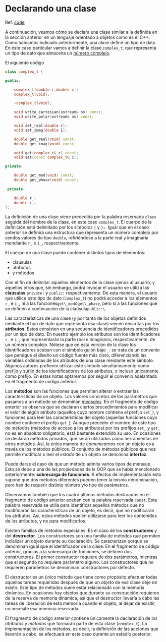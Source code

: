 # Declarando una clase

Ref. [code](code/code1.cpp)

A continuación, veamos cómo se declara una clase similar a la definida en la sección anterior en un lenguaje orientado a objetos como es el C++. Como habíamos indicado anteriormente, una clase define un tipo de dato. En este caso particular vamos a definir la clase `complex_t`, que representa un tipo de dato que almacena un [número complejo](https://es.wikipedia.org/wiki/Número_complejo).

El siguiente código 

```cpp
class complex_t {

public:

    complex_t(double r,double i);
    complex_t(void);

    ~complex_t(void);

    void write_cartesian(ostream& os) const;
    void write_polar(ostream& os) const;

    void set_real(double r);
    void set_imag(double i);

    double get_real(void) const;
    double get_imag(void) const;

    void get(complex_t& c) const;
    void set(const complex_t& c);

private:

    double get_mod(void) const;
    double get_phase(void) const;
    
 private:

    double r_;
    double i_;
};
```

La definición de una clase viene precedida por la palabra reservada `class` seguida del nombre de la clase, en este caso `complex_t`. El cuerpo de la definición está delimitado por los símbolos `{` y `};`. Igual que en el caso anterior se definirá una estructura que representa un número complejo por sendos valores de tipo `double`, refiriéndose a la parte real y imaginaria mendiante `r_` e `i_`, respectivamente.

El cuerpo de una clase puede contener distintos tipos de elementos:

* claúsulas 
* atributos
* y métodos

Con el fin de delimitar aquellos elementos de la clase ajenos al usuario, y aquellos otros que, sin embargo, podrá invocar el usuario se utiliza las **claúsulas** `private:` y `public:` respectivamente. De esta manera, el usuario que utilice este tipo de dato \(`complex_t`\) no podrá acceder a los elementos `r_` e `i_`, ni a las funciones`get\_mod`o`get\_phase`, pero sí a las funciones que se definen a continuación de la claúsula`public:\`.

Las características de una clase \(y por tanto de los objetos definidos mediante el tipo de dato que representa esa clase\) vienen descritas por los **atributos**. Estos consisten en una secuencia de identificadores precedidos por un tipo de dato. En nuestro ejemplo los atributos son los identificadores `r_`  e `i_`, que representarán la parte real e imaginaria, respectivamente, de un número complejo. Nótese que en esta versión de la clase los identificadores acaban con el símbolo guión bajo `_`: se trata de un convenio que persigue el diseño un código fuente más claro, diferenciando las variables ordinarias de los atributos de una clase meidante este símbolo. Algunos autores prefieren utilizar este símbolo simultáneamente como prefijo y sufijo de los identificadores de los atributos, o incluso únicamente como prefijo. En estas notas optaremos por seguir el convenio adelantado en el fragmento de código anterior.

Los **métodos** son las funciones que permiten alterar o extraer las características de un objeto. Los valores concretos de los parámetros que pasamos a un método se denominan [_mensajes_](https://en.wikipedia.org/wiki/Message_passing). En el fragmento de código anterior se observa que se declaran ciertos procedimientos para modificar el valor de algún atributo \(aquellos cuyo nombre contiene el prefijo `set_`\), y funciones para leer las características del objeto \(aquellas funciones cuyo nombre contiene el prefijo `get_`\). Aunque preceder el nombre de este tipo de métodos \(métodos de acceso a los atributos\) por los prefijos `set_` y `get_` no es en absoluto obligatorio, está bastante extendido su uso. En ocasiones se declaran métodos privados, que serán utilizados como herramientas de otros métodos. Así, la única manera de _comunicarnos_ con un objeto es a través de los métodos públicos. El conjunto de métodos públicos que nos permite modificar o leer el _estado_ de un objeto se denomina **interfaz**.

Puede darse el caso de que un método admita varios tipos de mensaje. Esto se debe a una de las propiedades de la OOP que se había mencionado anteriormente: **sobrecarga de funciones**. A efectos de implementación esto supone que dos métodos diferentes pueden tener la misma denominación, pero han de requerir distinto número y/o tipo de parámetros.

Observamos también que los cuatro últimos métodos declarados en el fragmento de código anterior acaban con la palabra reservada `const`. Esta palabra reservada se utilia para identificar aquellos métodos que no modificarán las características de un objeto, es decir, que no nodificarán los atributos. Así, estos métodos suelen utilizarse para leer  los contenidos de los atributos, y no para modificarlos.

Existen familias de métodos especiales. Es el caso de los **constructores** y del **destructor**. Los constructores son una familia de métodos que permiten incializar un objeto durante su declaración. Se caracterizan porque se denominan igual que el identificador de la clase. En el fragmento de código anterior, gracias a la sobrecarga de funciones, se definen dos constructores. El primer constructor requiere de dos parámetros, mientras que el segundo no requiere parámetro alguno. Los constructores que no requieren parámetros se denominan constructores por defecto.

El destructor es un único método que tiene como propósito efectuar todas aquellas tareas requeridas después de que un objeto de esa clase deje de existir. Este tipo de métodos suele estar relacionado con la memoria dinámica. En ocasiones hay objetos que durante su construcción requieren de la reserva de memoria dinámica, así que el destructor llevaría a cabo las tareas de liberación de esta memoria cuando el objeto, al dejar de exisitir, no necesite esa memoria reservada.

El fragmento de código anterior contiene únicamente la declaración de los _atributos_ y _métodos_ que formarán parte de esta clase \(`complex_t`\). La implementación de los métodos, es decir, la definición de las acciones que llevarán a cabo, se efectuará en este caso durante un estadío posterior.



